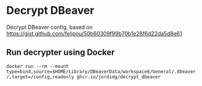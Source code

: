 # Decrypt DBeaver

Decrypt DBeaver config,
based on <https://gist.github.com/felipou/50b60309f99b70b1e28f6d22da5d8e61>

## Run decrypter using Docker

`docker run --rm --mount type=bind,source=$HOME/Library/DBeaverData/workspace6/General/.dbeaver/,target=/config,readonly ghcr.io/jordidg/decrypt_dbeaver`
